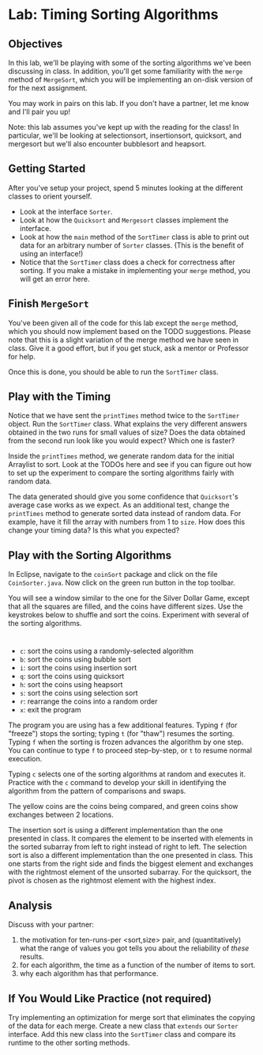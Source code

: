 # Lab: Timing Sorting Algorithms

## Objectives

In this lab, we'll be playing with some of the sorting algorithms we've been discussing in class. In addition, you'll get some familiarity with the `merge` method of `MergeSort`, which you will be implementing an on-disk version of for the next assignment.

You may work in pairs on this lab.  If you don't have a partner, let me know and I'll pair you up!

Note: this lab assumes you've kept up with the reading for the class! In particular, we'll be looking at selectionsort, insertionsort, quicksort, and mergesort but we'll also encounter bubblesort and heapsort.

## Getting Started

After you've setup your project, spend 5 minutes looking at the different classes to orient yourself.

* Look at the interface `Sorter`.
* Look at how the `Quicksort` and `Mergesort` classes implement the interface.
* Look at how the `main` method of the `SortTimer` class is able to print out data for an arbitrary number of `Sorter` classes. (This is the benefit of using an interface!)
* Notice that the `SortTimer` class does a check for correctness after sorting. If you make a mistake in implementing your `merge` method, you will get an error here.

## Finish `MergeSort`

You've been given all of the code for this lab except the `merge` method, which you should now implement based on the TODO suggestions. Please note that this is a slight variation of the merge method we have seen in class. Give it a good effort, but if you get stuck, ask a mentor or Professor for help.

Once this is done, you should be able to run the `SortTimer` class.

## Play with the Timing

Notice that we have sent the `printTimes` method twice to the `SortTimer` object. Run the `SortTimer` class. What explains the very different answers obtained in the two runs for small values of size? Does the data obtained from the second run look like you would expect? Which one is faster?

Inside the `printTimes` method, we generate random data for the initial Arraylist to sort. Look at the TODOs here and see if you can figure out how to set up the experiment to compare the sorting algorithms fairly with random data.

The data generated should give you some confidence that `Quicksort`'s average case works as we expect. As an additional test, change the `printTimes` method to generate sorted data instead of random data. For example, have it fill the array with numbers from 1 to `size`. How does this change your timing data? Is this what you expected?

## Play with the Sorting Algorithms

In Eclipse, navigate to the `coinSort` package and click on the file `CoinSorter.java`. Now click on the green run button in the top toolbar.

You will see a window similar to the one for the Silver Dollar Game, except that all the squares are filled, and the coins have different sizes. Use the keystrokes below to shuffle and sort the coins. Experiment with several of the sorting algorithms.

# 

* `c`: sort the coins using a randomly-selected algorithm
* `b`: sort the coins using bubble sort
* `i`: sort the coins using insertion sort
* `q`: sort the coins using quicksort
* `h`: sort the coins using heapsort
* `s`: sort the coins using selection sort
* `r`: rearrange the coins into a random order
* `x`: exit the program

The program you are using has a few additional features. Typing `f` (for "freeze") stops the sorting; typing `t` (for "thaw") resumes the sorting. Typing `f` when the sorting is frozen advances the algorithm by one step. You can continue to type `f` to proceed step-by-step, or `t` to resume normal execution.

Typing `c` selects one of the sorting algorithms at random and executes it. Practice with the `c` command to develop your skill in identifying the algorithm from the pattern of comparisons and swaps.

The yellow coins are the coins being compared, and green coins show exchanges between 2 locations.

The insertion sort is using a different implementation than the one presented in class. It compares the element to be inserted with elements in the sorted subarray from left to right instead of right to left.
The selection sort is also a different implementation than the one presented in class. This one starts from the right side and finds the biggest element and exchanges with the rightmost element of the unsorted subarray. For the quicksort, the pivot is chosen as the rightmost element with the highest index.


## Analysis

Discuss with your partner:

   1. the motivation for ten-runs-per <sort,size> pair, and (quantitatively) what the range of
      values you got tells you about the reliability of *these* results.
   2. for each algorithm, the time as a function of the number of items to sort.
   3. why each algorithm has that performance.

## If You Would Like Practice (not required)

Try implementing an optimization for merge sort that eliminates the copying of the data for each merge. Create a new class that `extends` our `Sorter` interface. Add this new class into the `SortTimer` class and compare its runtime to the other sorting methods.
